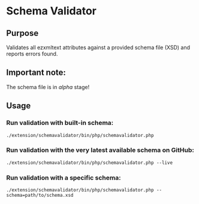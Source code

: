 # Schema Validator

## Purpose

Validates all ezxmltext attributes against a provided schema file (XSD) and
reports errors found.

## Important note:

The schema file is in *alpha* stage!

## Usage

### Run validation with built-in schema:

    ./extension/schemavalidator/bin/php/schemavalidator.php

### Run validation with the very latest available schema on GitHub:

    ./extension/schemavalidator/bin/php/schemavalidator.php --live

### Run validation with a specific schema:

    ./extension/schemavalidator/bin/php/schemavalidator.php --schema=path/to/schema.xsd
